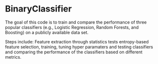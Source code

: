 # BinaryClassifier
The goal of this code is to train and compare the performance of three popular classifiers (e.g., Logistic Regression, Random Forests, and Boosting) on a publicly available data set.

Steps include: Feature extraction through statistics tests entropy-based feature selection, training, tuning hyper paramaters and testing classifiers and comparing the performance of the classifiers based on different metrics. 
